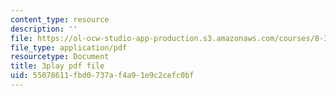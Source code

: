 ```yaml
---
content_type: resource
description: ''
file: https://ol-ocw-studio-app-production.s3.amazonaws.com/courses/8-333-statistical-mechanics-i-statistical-mechanics-of-particles-fall-2013/55078611fbd0737af4a91e9c2cefc0bf_ybCsMYk5xMg.pdf
file_type: application/pdf
resourcetype: Document
title: 3play pdf file
uid: 55078611-fbd0-737a-f4a9-1e9c2cefc0bf
---
```

